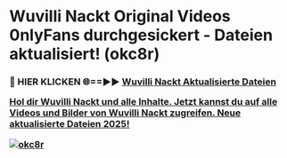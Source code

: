 # Wuvilli Nackt Original Videos 0nlyFans durchgesickert - Dateien aktualisiert! (okc8r)

<h3>🔴 HIER KLICKEN 🌐==►► <a href="https://tinyurl.com/h6vf6nb8" rel="nofollow">Wuvilli Nackt Aktualisierte Dateien

Hol dir Wuvilli Nackt und alle Inhalte. Jetzt kannst du auf alle Videos und Bilder von Wuvilli Nackt zugreifen. Neue aktualisierte Dateien 2025!

[![okc8r](https://i.imgur.com/sD4kR3V.gif)](https://tinyurl.com/h6vf6nb8)
